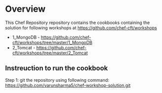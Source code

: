 # Overview

This Chef Repository repository contains the cookbooks containing the solution for following workshops at https://github.com/chef-cft/workshops

- 1_MongoDB - https://github.com/chef-cft/workshops/tree/master/1_MongoDB
- 2_Tomcat - https://github.com/chef-cft/workshops/tree/master/2_Tomcat

## Instreuction to run the cookbook

Step 1: git the repository using following command:
  https://github.com/varunsharma5/chef-workshop-solution.git
